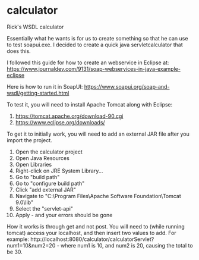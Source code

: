 # calculator
Rick's WSDL calculator

Essentially what he wants is for us to create something so that he can use to test soapui.exe. I decided to create a quick java servletcalculator that does this.

I followed this guide for how to create an webservice in Eclipse at:  https://www.journaldev.com/9131/soap-webservices-in-java-example-eclipse

Here is how to run it in SoapUI: https://www.soapui.org/soap-and-wsdl/getting-started.html

To test it, you will need to install Apache Tomcat along with Eclipse:
1.	https://tomcat.apache.org/download-90.cgi
2.	https://www.eclipse.org/downloads/

To get it to initially work, you will need to add an external JAR file after you import the project.
1. Open the calculator project
2. Open Java Resources
3. Open Libraries
4. Right-click on JRE System Library...
5. Go to "build path"
6. Go to "configure build path"
7. Click "add external JAR"
8. Navigate to "C:\Program Files\Apache Software Foundation\Tomcat 9.0\lib\"
9. Select the "servlet-api"
10. Apply - and your errors should be gone

How it works is through get and not post. You will need to (while running tomcat) access your localhost, and then insert two values to add. For example: http://localhost:8080/calculator/calculatorServlet?num1=10&num2=20 - where num1 is 10, and num2 is 20, causing the total to be 30.
